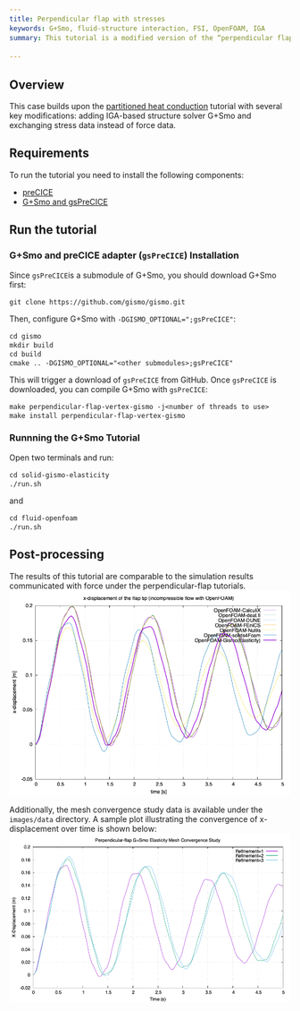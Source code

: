 ```yaml
---
title: Perpendicular flap with stresses
keywords: G+Smo, fluid-structure interaction, FSI, OpenFOAM, IGA  
summary: This tutorial is a modified version of the “perpendicular flap” tutorial using stresses instead of forces.  

---
```



## Overview

This case builds upon the [partitioned heat conduction](https://precice.org/tutorials-partitioned-heat-conduction.html) tutorial with several key modifications: adding IGA-based structure solver G+Smo and exchanging stress data instead of force data.

## Requirements

To run the tutorial you need to install the following components:
- [preCICE](https://precice.org/quickstart.html)
- [G+Smo and gsPreCICE](https://github.com/gismo/gismo)

## Run the tutorial

### G+Smo and preCICE adapter (`gsPreCICE`) Installation
Since `gsPreCICE`is a submodule of G+Smo, you should download G+Smo first:

```
git clone https://github.com/gismo/gismo.git
```

Then, configure G+Smo with `-DGISMO_OPTIONAL=";gsPreCICE"`:

```
cd gismo
mkdir build
cd build
cmake .. -DGISMO_OPTIONAL="<other submodules>;gsPreCICE"
```

This will trigger a download of `gsPreCICE` from GitHub. Once `gsPreCICE` is downloaded, you can compile G+Smo with `gsPreCICE`:

```
make perpendicular-flap-vertex-gismo -j<number of threads to use>
make install perpendicular-flap-vertex-gismo
```


### Runnning the G+Smo Tutorial 

Open two terminals and run:

```
cd solid-gismo-elasticity
./run.sh
```

and

```
cd fluid-openfoam
./run.sh
```

## Post-processing
The results of this tutorial are comparable to the simulation results communicated with force under the perpendicular-flap tutorials.
![G+Smo stress](images/tutorials-perpendicular-flap-displacement-openfoam-gismo-elasticity.png)

Additionally, the mesh convergence study data is available under the `images/data` directory. A sample plot illustrating the convergence of x-displacement over time is shown below:
![G+Smo converfence](images/x_displacement_vs_time.png)
